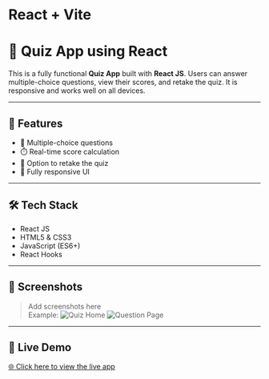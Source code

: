 # React + Vite

# 🎯 Quiz App using React

This is a fully functional **Quiz App** built with **React JS**. Users can answer multiple-choice questions, view their scores, and retake the quiz. It is responsive and works well on all devices.

---

## 🚀 Features

- 🧠 Multiple-choice questions
- ⏱️ Real-time score calculation
- 🔁 Option to retake the quiz
- 📱 Fully responsive UI

---

## 🛠️ Tech Stack

- React JS
- HTML5 & CSS3
- JavaScript (ES6+)
- React Hooks

---

## 📸 Screenshots

> Add screenshots here  
> Example:
![Quiz Home](./screenshots/home.png)
![Question Page](./screenshots/question.png)

---

## 🔗 Live Demo

[🌐 Click here to view the live app](https://AslamKhanpathan142.github.io/quiz-app-react)
